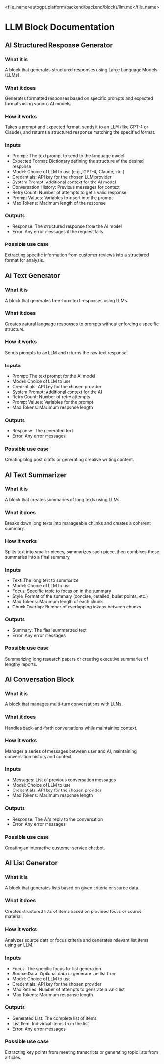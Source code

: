 
<file_name>autogpt_platform/backend/backend/blocks/llm.md</file_name>

# LLM Block Documentation

## AI Structured Response Generator

### What it is
A block that generates structured responses using Large Language Models (LLMs).

### What it does
Generates formatted responses based on specific prompts and expected formats using various AI models.

### How it works
Takes a prompt and expected format, sends it to an LLM (like GPT-4 or Claude), and returns a structured response matching the specified format.

### Inputs
- Prompt: The text prompt to send to the language model
- Expected Format: Dictionary defining the structure of the desired response
- Model: Choice of LLM to use (e.g., GPT-4, Claude, etc.)
- Credentials: API key for the chosen LLM provider
- System Prompt: Additional context for the AI model
- Conversation History: Previous messages for context
- Retry Count: Number of attempts to get a valid response
- Prompt Values: Variables to insert into the prompt
- Max Tokens: Maximum length of the response

### Outputs
- Response: The structured response from the AI model
- Error: Any error messages if the request fails

### Possible use case
Extracting specific information from customer reviews into a structured format for analysis.

## AI Text Generator

### What it is
A block that generates free-form text responses using LLMs.

### What it does
Creates natural language responses to prompts without enforcing a specific structure.

### How it works
Sends prompts to an LLM and returns the raw text response.

### Inputs
- Prompt: The text prompt for the AI model
- Model: Choice of LLM to use
- Credentials: API key for the chosen provider
- System Prompt: Additional context for the AI
- Retry Count: Number of retry attempts
- Prompt Values: Variables for the prompt
- Max Tokens: Maximum response length

### Outputs
- Response: The generated text
- Error: Any error messages

### Possible use case
Creating blog post drafts or generating creative writing content.

## AI Text Summarizer

### What it is
A block that creates summaries of long texts using LLMs.

### What it does
Breaks down long texts into manageable chunks and creates a coherent summary.

### How it works
Splits text into smaller pieces, summarizes each piece, then combines these summaries into a final summary.

### Inputs
- Text: The long text to summarize
- Model: Choice of LLM to use
- Focus: Specific topic to focus on in the summary
- Style: Format of the summary (concise, detailed, bullet points, etc.)
- Max Tokens: Maximum length of each chunk
- Chunk Overlap: Number of overlapping tokens between chunks

### Outputs
- Summary: The final summarized text
- Error: Any error messages

### Possible use case
Summarizing long research papers or creating executive summaries of lengthy reports.

## AI Conversation Block

### What it is
A block that manages multi-turn conversations with LLMs.

### What it does
Handles back-and-forth conversations while maintaining context.

### How it works
Manages a series of messages between user and AI, maintaining conversation history and context.

### Inputs
- Messages: List of previous conversation messages
- Model: Choice of LLM to use
- Credentials: API key for the chosen provider
- Max Tokens: Maximum response length

### Outputs
- Response: The AI's reply to the conversation
- Error: Any error messages

### Possible use case
Creating an interactive customer service chatbot.

## AI List Generator

### What it is
A block that generates lists based on given criteria or source data.

### What it does
Creates structured lists of items based on provided focus or source material.

### How it works
Analyzes source data or focus criteria and generates relevant list items using an LLM.

### Inputs
- Focus: The specific focus for list generation
- Source Data: Optional data to generate the list from
- Model: Choice of LLM to use
- Credentials: API key for the chosen provider
- Max Retries: Number of attempts to generate a valid list
- Max Tokens: Maximum response length

### Outputs
- Generated List: The complete list of items
- List Item: Individual items from the list
- Error: Any error messages

### Possible use case
Extracting key points from meeting transcripts or generating topic lists from articles.

